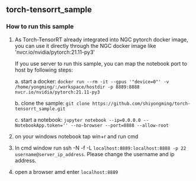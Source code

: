 ## torch-tensorrt_sample

### How to run this sample
1. As Torch-TensorRT already integrated into NGC pytorch docker image, you can use it directly through the NGC docker image like 'nvcr.io/nvidia/pytorch:21.11-py3'

    If you use server to run this sample, you can map the notebook port to host by following steps:
   
    a. start a docker: `docker run --rm -it --gpus '"device=0"' -v /home/yongming/:/workspace/hostdir -p 8889:8888 nvcr.io/nvidia/pytorch:21.11-py3`
   
    b. clone the sample: `git clone https://github.com/shiyongming/torch-tensorrt_sample.git`
   
    c. start a notebook: `jupyter notebook --ip=0.0.0.0 --NotebookApp.token='' --no-browser --port=8888 --allow-root`

2. on your windows notebook tap win+r and run cmd
3. In cmd window run ssh -N -f -L `localhost:8889:localhost:8888 -p 22 username@server_ip_address`. Please change the username and ip address.
4. open a browser amd enter `localhost:8889` 